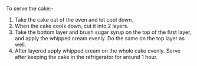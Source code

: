 To serve the cake:-
1. Take the cake out of the oven and let cool down.
2. When the cake cools down, cut it into 2 layers.
3. Take the bottom layer and brush sugar syrup on the top of the first layer, and apply the whipped cream evenly. Do the same on the top layer as well.
4. After layered apply whipped cream on the whole cake evenly. Serve after keeping the cake in the refrigerator for around 1 hour.